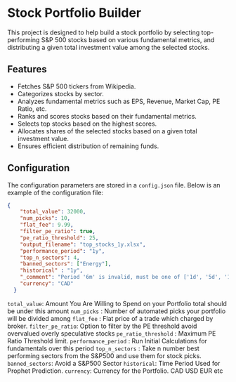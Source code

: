 # Stock Portfolio Builder

This project is designed to help build a stock portfolio by selecting top-performing S&P 500 stocks based on various fundamental metrics, and distributing a given total investment value among the selected stocks.

## Features

- Fetches S&P 500 tickers from Wikipedia.
- Categorizes stocks by sector.
- Analyzes fundamental metrics such as EPS, Revenue, Market Cap, PE Ratio, etc.
- Ranks and scores stocks based on their fundamental metrics.
- Selects top stocks based on the highest scores.
- Allocates shares of the selected stocks based on a given total investment value.
- Ensures efficient distribution of remaining funds.

## Configuration

The configuration parameters are stored in a `config.json` file. Below is an example of the configuration file:

```json
{
    "total_value": 32000,
    "num_picks": 10,
    "flat_fee": 9.99,
    "filter_pe_ratio": true,
    "pe_ratio_threshold": 25,
    "output_filename": "top_stocks_1y.xlsx", 
    "performance_period": "1y",
    "top_n_sectors": 4,
    "banned_sectors": ["Energy"], 
    "historical" : "1y",
    "_comment": "Period '6m' is invalid, must be one of ['1d', '5d', '1mo', '3mo', '6mo', '1y', '2y', '5y', '10y', 'ytd', 'max'",
    "currency": "CAD"  
  }
```
`total_value`: Amount You Are Willing to Spend on your Portfolio total should be under this amount
`num_picks` : Number of automated picks your portfolio will be divided among
`flat_fee` : Flat price of a trade which charged by broker.
`filter_pe_ratio`: Option to filter by the PE threshold avoid overvalued overly speculative stocks
`pe_ratio_threshold` : Maximum PE Ratio  Threshold limit.
`performance_period` : Run Initial Calculations for fundamentals over this period 
`top_n_sectors` : Take n number best performing sectors from the S&P500 and use them for stock picks.
`banned_sectors`: Avoid a S&P500 Sector
`historical`: Time Period Used for Prophet Prediction. 
`currency`: Currency for the Portfolio. CAD USD EUR etc


